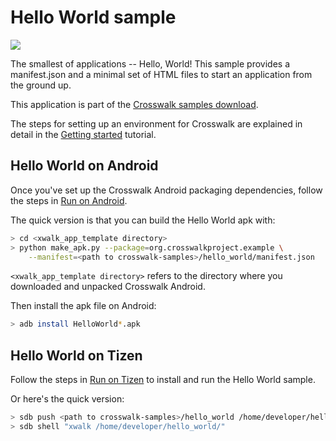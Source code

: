 # Hello World sample

<img class='sample-thumb' src='/assets/sampapp-icon-helloworld.png'>

The smallest of applications -- Hello, World! This sample provides a manifest.json and a minimal set of HTML files to start an application from the ground up.

This application is part of the
[Crosswalk samples download](https://github.com/crosswalk-project/crosswalk-samples/archive/0.2.tar.gz).

The steps for setting up an environment for Crosswalk are explained
in detail in the [Getting started](/documentation/getting_started)
tutorial.

## Hello World on Android

Once you've set up the Crosswalk Android packaging dependencies,
follow the steps in [Run on Android](/documentation/getting_started/run_on_android).

The quick version is that you can build the Hello World apk with:

```sh
> cd <xwalk_app_template directory>
> python make_apk.py --package=org.crosswalkproject.example \
    --manifest=<path to crosswalk-samples>/hello_world/manifest.json
```

`<xwalk_app_template directory>` refers to the directory where you
downloaded and unpacked Crosswalk Android.

Then install the apk file on Android:

```sh
> adb install HelloWorld*.apk
```

## Hello World on Tizen

Follow the steps in
[Run on Tizen](/documentation/getting_started/run_on_tizen)
to install and run the Hello World sample.

Or here's the quick version:

```sh
> sdb push <path to crosswalk-samples>/hello_world /home/developer/hello_world
> sdb shell "xwalk /home/developer/hello_world/"
```

